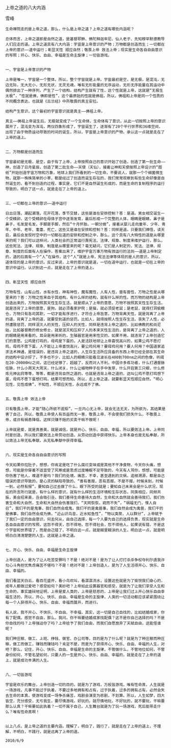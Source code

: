 上帝之道的八大内涵

雪峰


    生命禅院走的是上帝之道，那么，什么是上帝之道？上帝之道有哪些内涵呢？

    总体而言，上帝之道即是自然之道，是基督耶稣、佛陀释迦牟尼、仙人老子、先知穆罕默德教导人们应走的道。上帝之道具有八大内涵：宇宙是上帝意识的产物；万物都是创造而生；一切都在上帝的意识——道中运行；彰显天性 顺应自然；敬畏上帝 效法上帝；现实是生命各自自由意识的写照；开心、快乐、自由、幸福是生命主旋律；一切皆游戏。


    一、宇宙是上帝意识的产物

    上帝是唯一，宇宙是一个整体，所以，整个宇宙就是上帝。宇宙最初是空，是无极，是混沌，无边无际，无大无小，无形无状，无灵无魂，唯有无形能量的无序运动，无形无序能量在其运动中偶然排出了一种序列，产生了一个结构，结构产生就有了性，这个性就是上帝，这就是“无极生太极”，“性就是佛，佛即是性”，这个最原始的性就是佛祖，所以，佛祖和上帝是同一个性质的不同概念表达，也就是《古兰经》中所敬畏的真主安拉。

    结构产生意识，这个最初的宇宙意识就是真主——佛祖上帝。

    真主——佛祖上帝诞生后，无极就变成了一个生命体，生命体有了意识，从此一切按照上帝的意识展开了，混沌变为浑沌，两仪四象形成了，宇宙诞生了，逐渐有了20个平行世界和36维空间，出现了由于物质运动导致的时间的诞生，所以，宇宙是上帝意识的产物，承认这一点就是走在了上帝的道上。


    二、万物都是创造而生

    宇宙最初是无极，是空，由于有了上帝，上帝按照自己的意识开始了创造，创造了第一批生命——神，创造了日月星辰，创造了第二批生命——天使（天仙），接着让神和天使按照上帝设计的“图纸”开始创造宇宙万物和万象，地球上我们所看到的一切生命，不要说人，就那一个个细菌微生物，就那一株株简单的小草，都是经过了创造而诞生存在的，我们常常观察到有些生命好像是自然诞生的，看不到创造的过程，事实是，它们不是自然诞生形成的，而是生命的复制程序的运行导致的，明白了这一点，就是走在了上帝的道上。


    三、一切都在上帝的意识——道中运行

    日出日落，潮起潮落，花开花落，季节交替，这些是谁在安排控制？答：是道。男女相交诞生一个受精卵，这个受精卵在母体子宫中逐渐发育，最后形成一个完整的人体，眼睛是眼睛，鼻子是鼻子，毛发是毛发，手脚是手脚，然后“十月怀胎，一朝分娩”，接着从婴儿走向童年、少年、青年、中年、老年、耄耋、死亡，这些又是谁在安排和控制？答：同样是道。只要我们禅悟，读天启，最后会发现时空中的一切都在道的安排和控制之中，那么，这个具有八大特性的道是从哪里来的呢？我们可以这样问，人类社会的正常运行靠宪法、法律、规章、制度来维护运行，那么，这些宪法、法律、规章、制度是从哪里来的呢？毫无疑问，它们是人制定的，宪法、法律、规章、制度的后面有人在操作，答案出来了，维护宇宙万事万物有效运行的法则——道是上帝制定的，道的后面有一个“人”在操作，这个“人”就是上帝，宪法法律等体现的是人的意识，所以，道体现的是上帝的意识。反过来说，上帝的意识就是道，一切在道中运行，也就是一切在上帝的意识中运行。认识到这一点，就是走在了上帝的道上。


    四、彰显天性 顺应自然

    万物有性，山有山性，水有水性，神有神性，魔有魔性，人有人性，兽有兽性，万物之性是从哪里来的？答：万物之性来自于其结构，有什么样的结构，就有什么样的性。而万物的结构是上帝创造出来的，万物按照其天性生存生活，就是顺从了上帝的意愿，万物不按照其天性生存生活，就是违背了上帝的意愿，是狗，就必须看家护院；是猫，就必须捉老鼠；是老鼠，就得打洞偷粮仓，万物只有各司其职，一切才能有序进行，才符合上帝旨意，万物背离天性，就是背离了上帝的道，背离了上帝的道，就要受到道的惩罚。比如人，就得按照人性生存生活，丧失了人性，必然遭致惩罚，同样泯灭人的天性，压抑人的天性，同样是违背上帝之道的，比如佛教的和尚尼姑，比如基督教的修女修士，就是泯灭和压抑了人的本来天性生活的，是背离了上帝之道的，人的眼睛是用来看的，耳朵是用来听的，生殖器官是用来性交的，如果不用，就违背了上帝创造它们的意愿。公鸡是打鸣的，母鸡是下蛋的，人是活跃地球让上帝喜悦高兴的，如果公鸡不愿打鸣，母鸡不愿下蛋，人不能让上帝喜悦高兴，要公鸡何用？要母鸡何用？要人何用？中国道家追求法术神通，是错误的，是违背上帝之道的，人生存生活所应具备的东西上帝已经全部在其生命的结构中设计好了，不多也不少，比如人的眼睛只能看见波长在400到700nm之间的色像，听阈在20-20000Hz之间，这已经足够了，超越了，反而对人不利，中国许多练功者，什么打通督脉任脉，什么小周天大周天，什么闭关，什么让植物种子在手中发芽，什么开启第三只眼，什么修炼元神出窍等等，等等，都是违背自然之道的，也就是违背上帝之道的，这叫公鸡不愿打鸣想下蛋，母鸡不愿下蛋想打鸣，结果可想而知。所以，走上帝之道，就要彰显天性顺应自然，“明心见性，见性成佛”，不知性，不顺应天性，永远成不了佛。


    五、敬畏上帝 效法上帝

    只有敬畏上帝，才能“随心所欲不逾矩”，一旦内心无上帝，就会无法无天，为所欲为，其结果是害了自己，所以，敬畏上帝使人有百益而无一害，敬畏上帝，不会使我们损失什么，不敬畏上帝，或许有祸患降临，这样只赚不赔的买卖干嘛不做呢！

    上帝就是爱，就是真善美，就是诚信，就是开心、快乐、自由、幸福，所以要效法上帝。上帝同时是创造，所以我们要效法上帝劳动创造，从劳动创造中获得快乐。上帝本身也是无私奉献，所以效法上帝无私奉献，从无私奉献中获得幸福。


    六、现实是生命各自自由意识的写照

    今天如果你拉肚子，想想，你肯定是吃了什么腐烂变味或是其他不干净食物，今天你头痛，想想，可能是你穿着不适宜受了风寒或是思虑过度睡眠不足导致的，今天有人骂你，想想，可能是你伤害了他人，难道不是吗？我们的处境，痛苦，不幸，甚至遇到的灾祸，追根溯源，都是自己错误的意识导致的，是心灵的缺陷导致的，“善有善报，恶有恶报，不是不报，时候未到，时候一到，必然有报”，要知自己过去做了什么，眼下所受的就是；要知自己未来会是什么状况，现在的所言所行就是，有什么样的意识，就有什么样的生活环境和生存状态，同类相应，同频共振，美会招来美，丑会吸引丑，我们善待生命善待大自然，生命和大自然就会善待我们，我们伤害生命和大自然，生命和大自然会伤害我们，“天网恢恢，疏而不失”，“祸福无门，惟人自召”，我们干的是鬼事，我们自然会成鬼，我们干的是禽兽事，我们自然会成为禽兽，我们干的是佛事，我们自然会成为佛，“近山识鸟音，近水知鱼性”，“物以类聚，人以群分”，上帝赋予了我们一定的自由意识，何去何从，由自己选择，每一个人要为自己的选择负责，现实就是生命各自自由意识的写照，这怨不得天，怨不得地，怨不得社会，怨不得他人，如果说有错，不是这个宇宙和世界错了，而是自己错了，不明白这一点，就是糊里糊涂的人生，明白这一点，就是明明白白清清楚楚的人生。这就是上帝之道。


    七、开心、快乐、自由、幸福是生命主旋律

    上帝创造人，是为了让人吃苦受罪吗？不是！绝对不是！是为了让人打打杀杀争权夺利尔虞我诈勾心斗角担忧焦虑痛苦不堪吗？不是！绝对不是！上帝创造人，是为了人生活得开心、快乐、自由、幸福的。

    我们看蓝天白云，看百花盛开，看小鸟欢叫，看潺潺流水，设置这些就是为了愉悦我们身心的，成年人都做过爱吧？感受如何？美妙吧？上帝如此设置器官和感受，就是为了让我们享受人生和生命的，事实雄辩地证明，上帝是爱人类的，上帝是慈悲的，上帝是让我们过上开心快乐自由幸福生活的，所以，开心、快乐、自由、幸福是生命的主旋律，人类的一切活动都应该紧紧围绕让每一个人获得开心、快乐、自由、幸福而展开，而进行。

    有人说，我不开心、不快乐、不自由、不幸福，其实，这一切是自己自找的，比如结婚成家，你有了配偶，感觉不自由，那么，我问，你干嘛要结婚成家找配偶？这不是你自己选择的吗？不是你自找的吗？上帝强迫你了吗？上帝给予了我们自由，而我们自愿放弃了天赋自由，这能怪谁呢？

    我们种庄稼、做工、上班、挣钱、做官、办公司等，目的是为了什么呢？就是为了种庄稼而种庄稼，做工而做工，赚钱而赚钱吗？肯定不是，而是为了获得开心、快乐、自由、幸福的人生，对吧？那么，记住，开心、快乐、自由、幸福是生命的主旋律，不管做什么，不管地位如何，不管身份如何，不管名望如何，只要人的一生是开心、快乐、自由、幸福的，就是走在了上帝的道上，就是成功丰满的人生。


    八、一切皆游戏

    宇宙是欢乐的舞台，上帝创造一切的目的，就是为了游戏，万般皆游戏，唯有性命真，人生就是一场游戏，凡事不能过于执着，不要过多地拥有和占有，过于执着，过多的拥有占有，必然会失去生命的本真，使游戏变成一场争杀痛苦，戏剧会演变为悲剧，不划算。所以，人生如梦，四大皆空，充分感受，无亏我生，要尽情游戏，好玩的，就尽情地玩，不好玩的，就不要玩，干嘛要那么认真？干嘛要如此执着？一切不属于自己，人生舞台就是为了玩一场游戏，死后能带走什么？唯有性命真啊！


    以上八点，是上帝之道的主要内涵，理解了，明白了，践行了，就是走在了上帝的道上，不理解，不明白，不践行，就是远离了上帝的道。

    2010/6/9



